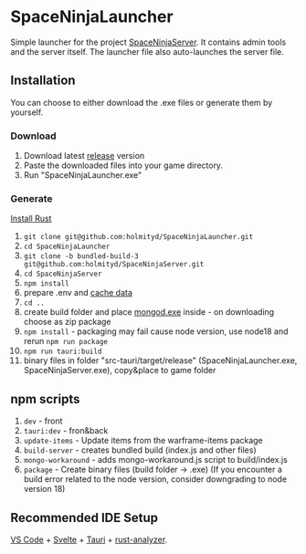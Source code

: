 
# SpaceNinjaLauncher

Simple launcher for the project [SpaceNinjaServer](https://github.com/AngeloTadeucci/SpaceNinjaServer). It contains admin tools and the server itself. The launcher file also auto-launches the server file.

## Installation
You can choose to either download the .exe files or generate them by yourself.

### Download
1. Download latest [release](https://github.com/holmityd/SpaceNinjaLauncher/releases) version
2. Paste the downloaded files into your game directory.
3. Run "SpaceNinjaLauncher.exe"

### Generate 
[Install Rust](https://www.rust-lang.org/tools/install)

1. ```git clone git@github.com:holmityd/SpaceNinjaLauncher.git```
2. ```cd SpaceNinjaLauncher```
3. ```git clone -b bundled-build-3 git@github.com:holmityd/SpaceNinjaServer.git```
4. ```cd SpaceNinjaServer```
5. ```npm install```
6. prepare .env and [cache data](https://discord.com/channels/1108159019635462206/1108165338048249866/1109158541060743259)
7. ```cd ..```
8. create build folder and place [mongod.exe](https://www.mongodb.com/try/download/community) inside - on downloading choose as zip package
9. ```npm install``` - packaging may fail cause node version, use node18 and rerun ```npm run package```
10. ```npm run tauri:build```
11. binary files in folder "src-tauri/target/release" (SpaceNinjaLauncher.exe, SpaceNinjaServer.exe), copy&place to game folder

## npm scripts
1. ```dev``` - front
2. ```tauri:dev``` - fron&back
3. ```update-items``` - Update items from the warframe-items package
4. ```build-server``` - creates bundled build (index.js and other files)
5. ```mongo-workaround``` - adds mongo-workaround.js script to build/index.js
6. ```package``` - Create binary files (build folder -> .exe) (If you encounter a build error related to the node version, consider downgrading to node version 18)

## Recommended IDE Setup
[VS Code](https://code.visualstudio.com/) + [Svelte](https://marketplace.visualstudio.com/items?itemName=svelte.svelte-vscode) + [Tauri](https://marketplace.visualstudio.com/items?itemName=tauri-apps.tauri-vscode) + [rust-analyzer](https://marketplace.visualstudio.com/items?itemName=rust-lang.rust-analyzer).
